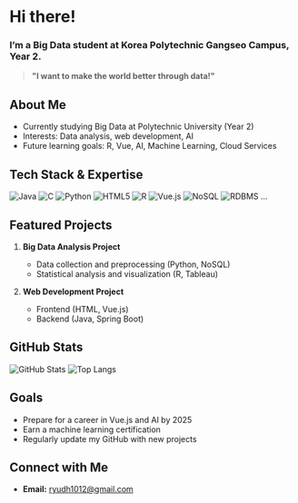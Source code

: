 # Hi there! 
### I’m a Big Data student at Korea Polytechnic Gangseo Campus, Year 2.

> **"I want to make the world better through data!"**

## About Me
- Currently studying Big Data at Polytechnic University (Year 2)
- Interests: Data analysis, web development, AI
- Future learning goals: R, Vue, AI, Machine Learning, Cloud Services

## Tech Stack & Expertise
![Java](https://img.shields.io/badge/Java-007396?style=flat-square&logo=java&logoColor=white)
![C](https://img.shields.io/badge/C-A8B9CC?style=flat-square&logo=c&logoColor=white)
![Python](https://img.shields.io/badge/Python-3776AB?style=flat-square&logo=python&logoColor=white)
![HTML5](https://img.shields.io/badge/HTML5-E34F26?style=flat-square&logo=html5&logoColor=white)
![R](https://img.shields.io/badge/R-276DC3?style=flat-square&logo=r&logoColor=white)
![Vue.js](https://img.shields.io/badge/Vue.js-4FC08D?style=flat-square&logo=vue.js&logoColor=white)
![NoSQL](https://img.shields.io/badge/NoSQL-007396?style=flat-square&logo=mongodb&logoColor=white)
![RDBMS](https://img.shields.io/badge/MySQL-4479A1?style=flat-square&logo=mysql&logoColor=white)
...

## Featured Projects
1. **Big Data Analysis Project**  
   - Data collection and preprocessing (Python, NoSQL)
   - Statistical analysis and visualization (R, Tableau)

2. **Web Development Project**  
   - Frontend (HTML, Vue.js)
   - Backend (Java, Spring Boot)


## GitHub Stats
![GitHub Stats](https://github-readme-stats.vercel.app/api?username=ryudh1012&show_icons=true)
![Top Langs](https://github-readme-stats.vercel.app/api/top-langs/?username=ryudh1012&layout=compact)

## Goals
- Prepare for a career in Vue.js and AI by 2025
- Earn a machine learning certification
- Regularly update my GitHub with new projects

## Connect with Me
- **Email:** ryudh1012@gmail.com

